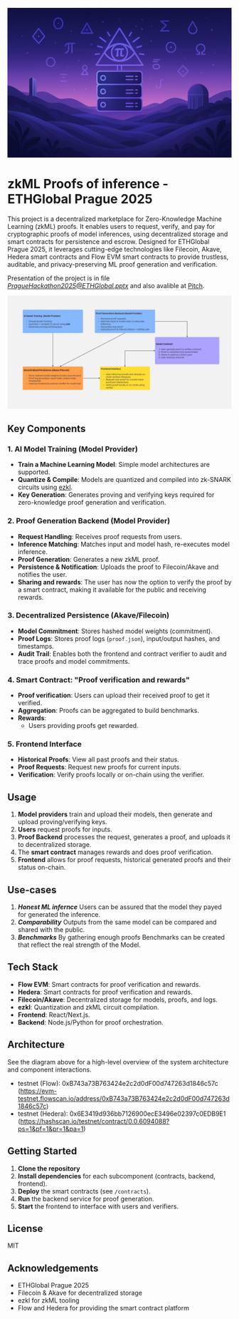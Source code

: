 ![Cover image](cover_image.png)

# zkML Proofs of inference - ETHGlobal Prague 2025

This project is a decentralized marketplace for Zero-Knowledge Machine Learning (zkML) proofs. It enables users to request, verify, and pay for cryptographic proofs of model inferences, using decentralized storage and smart contracts for persistence and escrow. Designed for ETHGlobal Prague 2025, it leverages cutting-edge technologies like Filecoin, Akave, Hedera smart contracts and Flow EVM smart contracts to provide trustless, auditable, and privacy-preserving ML proof generation and verification.

Presentation of the project is in file *PragueHackathon2025@ETHGlobal.pptx* and also avalible at [Pitch](https://pitch.com/v/prague-hackathon-2025-ethglobal-vmvuwv).

![Architecture Diagram](Flowchart.jpg)

## Key Components

### 1. AI Model Training (Model Provider)

- **Train a Machine Learning Model**: Simple model architectures are supported.
- **Quantize & Compile**: Models are quantized and compiled into zk-SNARK circuits using [ezkl](https://github.com/zkonduit/ezkl).
- **Key Generation**: Generates proving and verifying keys required for zero-knowledge proof generation and verification.

### 2. Proof Generation Backend (Model Provider)

- **Request Handling**: Receives proof requests from users.
- **Inference Matching**: Matches input and model hash, re-executes model inference.
- **Proof Generation**: Generates a new zkML proof.
- **Persistence & Notification**: Uploads the proof to Filecoin/Akave and notifies the user.
- **Sharing and rewards**: The user has now the option to verify the proof by a smart contract, making it available for the public and receiving rewards.

### 3. Decentralized Persistence (Akave/Filecoin)

- **Model Commitment**: Stores hashed model weights (commitment).
- **Proof Logs**: Stores proof logs (`proof.json`), input/output hashes, and timestamps.
- **Audit Trail**: Enables both the frontend and contract verifier to audit and trace proofs and model commitments.

### 4. Smart Contract: "Proof verification and rewards"

- **Proof verification**: Users can upload their received proof to get it verified.
- **Aggregation**: Proofs can be aggregated to build benchmarks. 
- **Rewards**: 
  - Users providing proofs get rewarded.

### 5. Frontend Interface

- **Historical Proofs**: View all past proofs and their status.
- **Proof Requests**: Request new proofs for current inputs.
- **Verification**: Verify proofs locally or on-chain using the verifier.

## Usage

1. **Model providers** train and upload their models, then generate and upload proving/verifying keys.
2. **Users** request proofs for inputs.
3. **Proof Backend** processes the request, generates a proof, and uploads it to decentralized storage.
4. The **smart contract** manages rewards and does proof verification.
5. **Frontend** allows for proof requests, historical generated proofs and their status on-chain. 

## Use-cases

1. ***Honest ML infernce*** Users can be assured that the model they payed for generated the inference.
2. ***Comparability*** Outputs from the same model can be compared and shared with the public.
3. ***Benchmarks*** By gathering enough proofs Benchmarks can be created that reflect the real strength of the Model.

## Tech Stack

- **Flow EVM**: Smart contracts for proof verification and rewards.
- **Hedera**: Smart contracts for proof verification and rewards.
- **Filecoin/Akave**: Decentralized storage for models, proofs, and logs.
- **ezkl**: Quantization and zkML circuit compilation.
- **Frontend**: React/Next.js.
- **Backend**: Node.js/Python for proof orchestration.

## Architecture

See the diagram above for a high-level overview of the system architecture and component interactions.

- testnet (Flow): 0xB743a73B763424e2c2d0dF00d747263d1846c57c (https://evm-testnet.flowscan.io/address/0xB743a73B763424e2c2d0dF00d747263d1846c57c)
- testnet (Hedera): 0x6E3419d936bb7126900ecE3496e02397c0EDB9E1 (https://hashscan.io/testnet/contract/0.0.6094088?ps=1&pf=1&pr=1&pa=1)

## Getting Started

1. **Clone the repository**
2. **Install dependencies** for each subcomponent (contracts, backend, frontend).
3. **Deploy** the smart contracts (see `/contracts`).
4. **Run** the backend service for proof generation.
5. **Start** the frontend to interface with users and verifiers.


## License

MIT


## Acknowledgements

- ETHGlobal Prague 2025
- Filecoin & Akave for decentralized storage
- ezkl for zkML tooling
- Flow and Hedera for providing the smart contract platform


